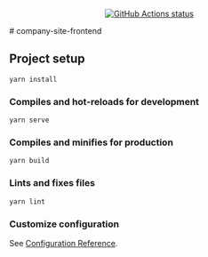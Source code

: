 <p align="center">
    <a href="https://github.com/zly981026/company-site-frontend"><img alt="GitHub Actions status" src="https://github.com/zly981026/company-site-frontend/workflows/Published%20to%20GitHub%20Pages/badge.svg"></a>
</p>
# company-site-frontend

## Project setup
```
yarn install
```

### Compiles and hot-reloads for development
```
yarn serve
```

### Compiles and minifies for production
```
yarn build
```

### Lints and fixes files
```
yarn lint
```

### Customize configuration
See [Configuration Reference](https://cli.vuejs.org/config/).
